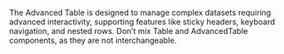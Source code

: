 The Advanced Table is designed to manage complex datasets requiring advanced interactivity, supporting features like sticky headers, keyboard navigation, and nested rows. Don’t mix Table and AdvancedTable components, as they are not interchangeable.